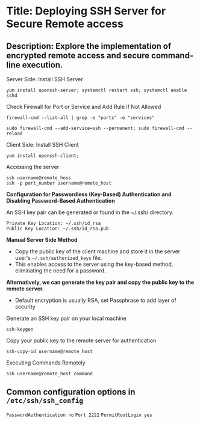 # Title: Deploying SSH Server for Secure Remote access  

## Description: Explore the implementation of encrypted remote access and secure command-line execution.

Server Side: Install SSH Server 	
```
yum install openssh-server; systemctl restart ssh; systemctl enable sshd
```
Check Firewall for Port or Service and Add Rule if Not Allowed
```
firewall-cmd --list-all | grep -e "ports" -e "services"
```
```
sudo firewall-cmd --add-service=ssh --permanent; sudo firewall-cmd --reload
```
Client Side: Install SSH Client
```
yum install openssh-client;
```
Accessing the server
```
ssh username@remote_hoss
ssh -p port_number username@remote_host
```

**Configuration for Passwordless (Key-Based) Authentication and Disabling Password-Based Authentication**

An SSH key pair can be generated or found in the ~/.ssh/ directory.
```
Private Key Location: ~/.ssh/id_rsa
Public Key Location: ~/.ssh/id_rsa.pub
```

**Manual Server Side Method**

- Copy the public key of the client machine and store it in the server user's `~/.ssh/authorized_keys` file.
- This enables access to the server using the key-based method, eliminating the need for a password.


**Alternatively, we can generate the key pair and copy the public key to the remote server.**
- Default encryption is usually RSA, set Passphrase to add layer of security  

Generate an SSH key pair on your local machine
```
ssh-keygen 
```
Copy your public key to the remote server for authentication
```
ssh-copy-id username@remote_host
```
Executing Commands Remotely
```
ssh username@remote_host command
```  

## Common configuration options in `/etc/ssh/ssh_config`

`PasswordAuthentication no`
`Port 2222`
`PermitRootLogin yes`